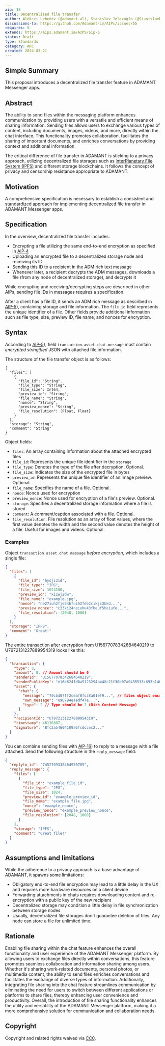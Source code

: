 ```yaml
---
aip: 18
title: Decentralized file transfer
author: Aleksei Lebedev (@adamant-al), Stanislav Jelezoglo (@StanislavDevIOS)
discussions-to: https://github.com/Adamant-im/AIPs/issues/55
requires: 5
extends: https://aips.adamant.im/AIPS/aip-5
status: Draft
type: Standards
category: ARC
created: 2024-03-21
---
```


## Simple Summary

This proposal introduces a decentralized file transfer feature in ADAMANT Messenger apps.

## Abstract

The ability to send files within the messaging platform enhances communication by providing users with a versatile and efficient means of sharing information. Sending files allows users to exchange various types of content, including documents, images, videos, and more, directly within the chat interface. This functionality promotes collaboration, facilitates the sharing of important documents, and enriches conversations by providing context and additional information.

The critical difference of file transfer in ADAMANT is sticking to a privacy approach, utilizing decentralized file storages such as [InterPlanetary File System (IPFS)](https://en.wikipedia.org/wiki/InterPlanetary_File_System) and different storage blockchains. It follows the concept of privacy and censorship resistance appropriate to ADAMANT.

## Motivation

A comprehensive specification is necessary to establish a consistent and standardized approach for implementing decentralized file transfer in ADAMANT Messenger apps.

## Specification

In the overview, decentralized file transfer includes:

- Encrypting a file utilizing the same end-to-end encryption as specified in [AIP-4](https://aips.adamant.im/AIPS/aip-4)
- Uploading an encrypted file to a decentralized storage node and receiving its ID
- Sending this ID to a recipient in the ADM rich text message
- Whenever later, a recipient decrypts the ADM messages, downloads a file (from any node of decentralized storage), and decrypts it

While encrypting and receiving/decrypting steps are described in other AIPs, sending file IDs in messages requires a specification.

After a client has a file ID, it sends an ADM rich message as described in [AIP-5](https://aips.adamant.im/AIPS/aip-5)), containing storage and file information. The `file_id` field represents the unique identifier of a file. Other fields provide additional information such as file type, size, preview ID, file name, and nonces for encryption.

## Syntax

According to [AIP-5](https://aips.adamant.im/AIPS/aip-5)), field `transaction.asset.chat.message` must contain *encrypted stringified* JSON with attached file information.

The structure of the file transfer object is as follows:

````
{
  "files": [
    {
      "file_id": "String",
      "file_type": "String",
      "file_size": Int64,
      "preview_id": "String",
      "file_name": "String",
      "nonce": "String",
      "preview_nonce": "String",
      "file_resolution": [Float, Float]
    }
  ],
  "storage": "String",
  "comment": "String"
}
````

Object fields:

- `files`: An array containing information about the attached encrypted files
- `file_id`: Represents the unique file identifier in the `storage`
- `file_type`: Denotes the type of the file after decryption. Optional.
- `file_size`: Indicates the size of the encrypted file in bytes
- `preview_id`: Represents the unique file identifier of an image preview. Optional.
- `file_name`: Specifies the name of a file. Optional.
- `nonce`: Nonce used for encryption
- `preview_nonce`: Nonce used for encryption of a file's preview. Optional.
- `storage`: Specifies a decentralized storage information where a file is stored
- `comment`: A comment/caption associated with a file. Optional.
- `file_resolution`: File resolution as an array of float values, where the first value denotes the width and the second value denotes the height of a file. Useful for images and videos. Optional.

### Examples

Object `transaction.asset.chat.message` *before encryption*, which includes a single file:

```` json
{
  "files": [
    {
      "file_id": "hydji2id",
      "file_type": "JPG",
      "file_size": 1024100,
      "preview_id": "ki1wj2dw",
      "file_name": "example.jpg",
      "nonce": "ne27iuh2fje34bfuih2feb2cikjc3bkd...",
      "preview_nonce": "c23ki24neiuhu43fheuf5heiufe...",
      "file_resolution": [2048, 1000]
    }
  ],
  "storage": "IPFS",
  "comment": "Great!"
}
````

The entire transaction after encryption from U15677078342684640219 to U7972131227889954319 looks like this:

```` json
{
  "transaction": {
    "type": 8,
    "amount": 0, // Amount should be 0
    "senderId": "U15677078342684640219",
    "senderPublicKey": "e16e624fd0a5123294b448c21f30a07a0435533c693b146b14e66830e4e20404",
    "asset": {
      "chat": {
        "message": "70cbd07ff2ceaf0fc38a01ef9...", // files object encrypted
        "own_message": "e98794eaedf47e...",
        "type": 2 // Type should be 2 (Rich Content Message)
      }
    },
    "recipientId": "U7972131227889954319",
    "timestamp": 46116887,
    "signature": "8fc2a54604109a6fcdccec2..."
  }
}
````

You can combine sending files with [AIP-16](https://aips.adamant.im/AIPS/aip-16)) to reply to a message with a file attached. Send the following structure in the `reply_message` field:

```` json
{
  "replyto_id": "7452709338464950789",
  "reply_message": {
    "files": [
      {
        "file_id": "example_file_id",
        "file_type": "JPG",
        "file_size": 1024,
        "preview_id": "example_preview_id",
        "file_name": "example_file.jpg",
        "nonce": "example_nonce",
        "preview_nonce": "example_preview_nonce",
        "file_resolution": [2048, 1000]
      }
    ],
    "storage": "IPFS",
    "comment": "Great file!"
  }
}
````

## Assumptions and limitations

While the adherence to a privacy approach is a base advantage of ADAMANT, it spawns some limitations:

- Obligatory end-to-end file encryption may lead to a little delay in the UX and requires more hardware resources on a client device
- Forwarding attachments in chats requires downloading content and re-encryption with a public key of the new recipient
- Decentralized storage may condition a little delay in file synchronization between storage nodes
- Usually, decentralized file storages don't guarantee deletion of files. Any node can store a file for unlimited time.

## Rationale

Enabling file sharing within the chat feature enhances the overall functionality and user experience of the ADAMANT Messenger platform. By allowing users to exchange files directly within conversations, this feature promotes seamless collaboration and information sharing among users. Whether it's sharing work-related documents, personal photos, or multimedia content, the ability to send files enriches conversations and facilitates the exchange of diverse types of information. Additionally, integrating file sharing into the chat feature streamlines communication by eliminating the need for users to switch between different applications or platforms to share files, thereby enhancing user convenience and productivity. Overall, the introduction of file sharing functionality enhances the utility and versatility of the ADAMANT Messenger platform, making it a more comprehensive solution for communication and collaboration needs.

## Copyright

Copyright and related rights waived via [CC0](https://creativecommons.org/publicdomain/zero/1.0/).
